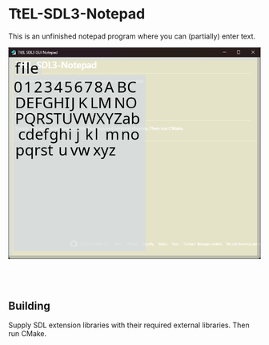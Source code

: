 # TtEL-SDL3-Notepad
This is an unfinished notepad program where you can (partially) enter text.

![Screenshot of the notepad program.](README-assets/Screenshot.png)


<br><br>

## Building
Supply SDL extension libraries with their required external libraries.
Then run CMake.
